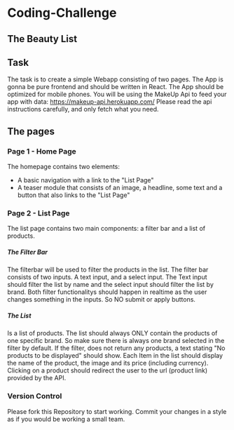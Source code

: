 # Coding-Challenge

## The Beauty List

## Task
The task is to create a simple Webapp consisting of two pages. The App is gonna be pure frontend and should be written in React. The App should be optimized for mobile phones. You will be using the MakeUp Api to feed your app with data: https://makeup-api.herokuapp.com/
Please read the api instructions carefully, and only fetch what you need.

## The pages

### Page 1 - Home Page
The homepage contains two elements:
- A basic navigation with a link to the "List Page"
- A teaser module that consists of an image, a headline, some text and a button that also links to the "List Page"

### Page 2 - List Page
The list page contains two main components: a filter bar and a list of products.

##### The Filter Bar
The filterbar will be used to filter the products in the list. The filter bar consists of two inputs. A text input, and a select input.
The Text input should filter the list by name and the select input should filter the list by brand.
Both filter functionalitys should happen in realtime as the user changes something in the inputs. So NO submit or apply buttons.

##### The List
Is a list of products. The list should always ONLY contain the products of one specific brand. So make sure there is always one brand selected in the filter by default. If the filter, does not return any products, a text stating "No products to be displayed" should show. Each Item in the list should display the name of the product, the image and its price (including currency). Clicking on a product should redirect the user to the url (product link) provided by the API.



### Version Control
Please fork this Repository to start working. Commit your changes in a style as if you would be working a small team. 